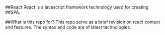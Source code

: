 ##React
React is a javascript framework technology used for creating ##SPA.

##What is this repo for?
This repo serve as a brief revision on react context and features. The syntax and code are of latest technologies.

